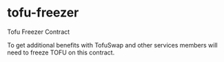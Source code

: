 # tofu-freezer
Tofu Freezer Contract

To get additional benefits with TofuSwap and other services members will need to freeze TOFU on this contract. 
